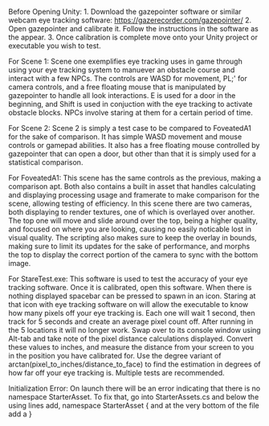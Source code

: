 Before Opening Unity:
	1. Download the gazepointer software or similar webcam eye tracking software: https://gazerecorder.com/gazepointer/
	2. Open gazepointer and calibrate it. Follow the instructions in the software as the appear.
	3. Once calibration is complete move onto your Unity project or executable you wish to test.


For Scene 1:
	Scene one exemplifies eye tracking uses in game through using your eye tracking system to manuever an obstacle course
	and interact with a few NPCs.
	The controls are WASD for movement, PL;' for camera controls, and a free floating mouse that is manipulated by gazepointer
	to handle all look interactions. E is used for a door in the beginning, and Shift is used in conjuction with the eye tracking
	to activate obstacle blocks. NPCs involve staring at them for a certain period of time.


For Scene 2:
	Scene 2 is simply a test case to be compared to FoveatedA1 for the sake of comparison. It has simple WASD movement and mouse
	controls or gamepad abilities. It also has a free floating mouse controlled by gazepointer that can open a door, but other than that it is simply used for 
	a statistical comparison.


For FoveatedA1:
	This scene has the same controls as the previous, making a comparison apt. Both also contains a built in asset that handles 
	calculating and displaying processing usage and framerate to make comparison for the scene, allowing testing of efficiency.
	In this scene there are two cameras, both displaying to render textures, one of which is overlayed over another. The top one will
	move and slide around over the top, being a higher quality, and focused on where you are looking, causing no easily noticable 
	lost in visual quality. The scripting also makes sure to keep the overlay in bounds, making sure to limit its updates for the 
	sake of performance, and morphs the top to display the correct portion of the camera to sync with the bottom image.

For StareTest.exe:
	This software is used to test the accuracy of your eye tracking software. Once it is calibrated, open this software. When there
	is nothing displayed spacebar can be pressed to spawn in an icon. Staring at that icon with eye tracking software on will allow
	the executable to know how many pixels off your eye tracking is. Each one will wait 1 second, then track for 5 seconds and create
	an average pixel count off. After running in the 5 locations it will no longer work. Swap over to its console window using Alt-tab
	and take note of the pixel distance calculations displayed. Convert these values to inches, and measure the distance from your
	screen to you in the position you have calibrated for. Use the degree variant of arctan(pixel_to_inches/distance_to_face) to find
	the estimation in degrees of how far off your eye tracking is. Multiple tests are recommended.

Initialization Error:
	On launch there will be an error indicating that there is no namespace StarterAsset. To fix that, go into StarterAssets.cs
	and below the using lines add, namespace StarterAsset {
	and at the very bottom of the file add a }